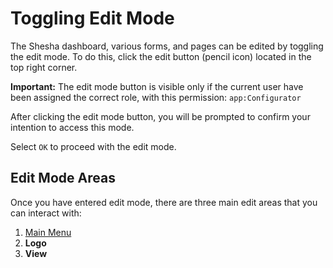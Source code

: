 # Toggling Edit Mode

The Shesha dashboard, various forms, and pages can be edited by toggling the edit mode. To do this, click the edit button (pencil icon) located in the top right corner.

**Important:** The edit mode button is visible only if the current user have been assigned the correct role, with this permission: `app:Configurator`

After clicking the edit mode button, you will be prompted to confirm your intention to access this mode.

Select `OK` to proceed with the edit mode.

## Edit Mode Areas

Once you have entered edit mode, there are three main edit areas that you can interact with:

1. [Main Menu](/docs/settings/settings-overview#main-menu-settings)
2. **Logo**
3. **View**
